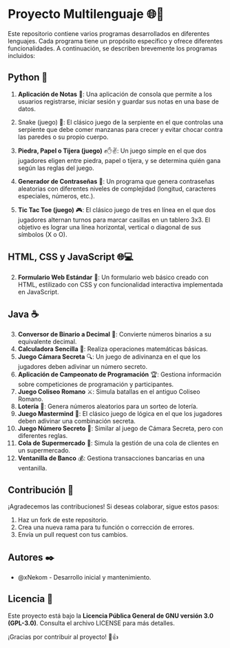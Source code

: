 # Proyecto Multilenguaje 🌐🚀

Este repositorio contiene varios programas desarrollados en diferentes lenguajes. Cada programa tiene un propósito específico y ofrece diferentes funcionalidades. A continuación, se describen brevemente los programas incluidos:

## Python 🐍

1. **Aplicación de Notas** 📝: Una aplicación de consola que permite a los usuarios registrarse, iniciar sesión y guardar sus notas en una base de datos.

2. Snake (juego) 🐍: El clásico juego de la serpiente en el que controlas una serpiente que debe comer manzanas para crecer y evitar chocar contra las paredes o su propio cuerpo.

3. **Piedra, Papel o Tijera (juego)** ✊✋✌️: Un juego simple en el que dos jugadores eligen entre piedra, papel o tijera, y se determina quién gana según las reglas del juego.

4. **Generador de Contraseñas** 🔐: Un programa que genera contraseñas aleatorias con diferentes niveles de complejidad (longitud, caracteres especiales, números, etc.).

5. **Tic Tac Toe (juego)** 🎮: El clásico juego de tres en línea en el que dos jugadores alternan turnos para marcar casillas en un tablero 3x3. El objetivo es lograr una línea horizontal, vertical o diagonal de sus símbolos (X o O).


## HTML, CSS y JavaScript 🌐💻

2. **Formulario Web Estándar** 📄: Un formulario web básico creado con HTML, estilizado con CSS y con funcionalidad interactiva implementada en JavaScript.

## Java ☕

3. **Conversor de Binario a Decimal** 🔢: Convierte números binarios a su equivalente decimal.
4. **Calculadora Sencilla** 🧮: Realiza operaciones matemáticas básicas.
5. **Juego Cámara Secreta** 🔍: Un juego de adivinanza en el que los jugadores deben adivinar un número secreto.
6. **Aplicación de Campeonato de Programación** 🏆: Gestiona información sobre competiciones de programación y participantes.
7. **Juego Coliseo Romano** ⚔️: Simula batallas en el antiguo Coliseo Romano.
8. **Lotería** 🎰: Genera números aleatorios para un sorteo de lotería.
9. **Juego Mastermind** 🧩: El clásico juego de lógica en el que los jugadores deben adivinar una combinación secreta.
10. **Juego Número Secreto** 🔢: Similar al juego de Cámara Secreta, pero con diferentes reglas.
11. **Cola de Supermercado** 🛒: Simula la gestión de una cola de clientes en un supermercado.
12. **Ventanilla de Banco** 💰: Gestiona transacciones bancarias en una ventanilla.

## Contribución 🙌

¡Agradecemos las contribuciones! Si deseas colaborar, sigue estos pasos:

1. Haz un fork de este repositorio.
2. Crea una nueva rama para tu función o corrección de errores.
3. Envía un pull request con tus cambios.

## Autores ✒️

- @xNekom - Desarrollo inicial y mantenimiento.

## Licencia 📄

Este proyecto está bajo la **Licencia Pública General de GNU versión 3.0 (GPL-3.0)**. Consulta el archivo LICENSE para más detalles.

¡Gracias por contribuir al proyecto! 🚀👍

